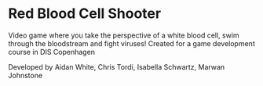 # Red Blood Cell Shooter
Video game where you take the perspective of a white blood cell, swim through the bloodstream and fight viruses! Created for a game development course in DIS Copenhagen

Developed by Aidan White, Chris Tordi, Isabella Schwartz, Marwan Johnstone

